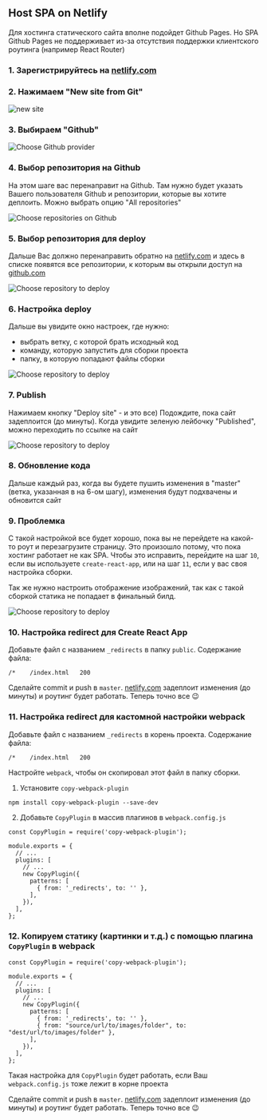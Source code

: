 ## Host SPA on Netlify ##

Для хостинга статического сайта вполне подойдет Github Pages. Но SPA Github Pages не поддерживает из-за отсутствия поддержки клиентского роутинга (например React Router)

### 1. Зарегистрируйтесь на [netlify.com](https://www.netlify.com/)

### 2. Нажимаем "New site from Git"

![new site](images/netlify-new-site.png)

### 3. Выбираем "Github"

![Choose Github provider](images/netlify-choose-github.png)

### 4. Выбор репозитория на Github
На этом шаге вас перенаправит на Github. Там нужно будет указать Вашего пользователя Github и репозитории, которые вы хотите деплоить. Можно выбрать опцию "All repositories"

![Choose repositories on Github](images/netlify-install-on-github.png)

### 5. Выбор репозитория для deploy
Дальше Вас должно перенаправить обратно на [netlify.com](https://www.netlify.com/) и здесь в списке появятся все репозитории, к которым вы открыли доступ на [github.com](https://www.github.com/)

![Choose repository to deploy](images/netlify-choose-repository-to-deploy.png)

### 6. Настройка deploy
Дальше вы увидите окно настроек, где нужно:
  -  выбрать ветку, с которой брать исходный код
  - команду, которую запустить для сборки проекта
  - папку, в которую попадают файлы сборки

![Choose repository to deploy](images/netlify-build-setup.png)

### 7. Publish
Нажимаем кнопку "Deploy site" - и это все) Подождите, пока сайт задеплоится (до минуты). Когда увидите зеленую лейбочку "Published", можно переходить по ссылке на сайт

![Choose repository to deploy](images/netlify-finish.png)

### 8. Обновление кода
Дальше каждый раз, когда вы будете пушить изменения в "master" (ветка, указанная в на 6-ом шагу), изменения будут подхвачены и обновится сайт

### 9. Проблемка
С такой настройкой все будет хорошо, пока вы не перейдете на какой-то роут и перезагрузите страницу. Это произошло потому, что пока хостинг работает не как SPA. Чтобы это исправить, перейдите на шаг `10`, если вы используете `create-react-app`, или на шаг `11`, если у вас своя настройка сборки.

Так же нужно настроить отображение изображений, так как с такой сборкой статика не попадает в финальный билд.

![Choose repository to deploy](images/netlify-page-not-found.png)

### 10. Настройка redirect для Create React App
Добавьте файл с названием `_redirects` в папку `public`. Содержание файла:
```
/*    /index.html   200
```
Сделайте commit и push в `master`. [netlify.com](https://www.netlify.com/) задеплоит изменения (до минуты) и роутинг будет работать. Теперь точно все 😉

### 11. Настройка redirect для кастомной настройки webpack
Добавьте файл с названием `_redirects` в корень проекта. Содержание файла:
```
/*    /index.html   200
```
Настройте `webpack`, чтобы он скопировал этот файл в папку сборки.
1. Установите `copy-webpack-plugin`
```
npm install copy-webpack-plugin --save-dev
```
2. Добавьте `CopyPlugin` в массив плагинов в `webpack.config.js`
```
const CopyPlugin = require('copy-webpack-plugin');

module.exports = {
  // ...
  plugins: [
    // ...
    new CopyPlugin({
      patterns: [
        { from: '_redirects', to: '' },
      ],
    }),
  ],
};
```
### 12. Копируем статику (картинки и т.д.) с помощью плагина `CopyPlugin` в webpack
```
const CopyPlugin = require('copy-webpack-plugin');

module.exports = {
  // ...
  plugins: [
    // ...
    new CopyPlugin({
      patterns: [
        { from: '_redirects', to: '' },
        { from: "source/url/to/images/folder", to: "dest/url/to/images/folder" },
      ],
    }),
  ],
};
```

Такая настройка для `CopyPlugin` будет работать, если Ваш `webpack.config.js` тоже лежит в корне проекта

Сделайте commit и push в `master`. [netlify.com](https://www.netlify.com/) задеплоит изменения (до минуты) и роутинг будет работать. Теперь точно все 😉

